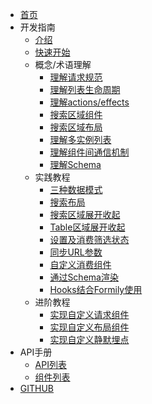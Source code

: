 - [首页](./home.tsx)
- 开发指南
   - [介绍](./README.md)
   - [快速开始](./quickStart.md)
   - 概念/术语理解
      - [理解请求规范](./interface/query.md)
      - [理解列表生命周期](./interface/lifecycle.md)
      - [理解actions/effects](./interface/actions.md)
      - [搜索区域组件](./interface/fields.md)
      - [搜索区域布局](./interface/layout.md)      
      - [理解多实例列表](./interface/multiple.md)
      - [理解组件间通信机制](./interface/communicate.md)
      - [理解Schema](./schema/index.md)
   - 实践教程
      - [三种数据模式](./demo/mode.md)
      - [搜索布局](./demo/layout.md)
      - [搜索区域展开收起](./demo/expand.md)
      - [Table区域展开收起](./demo/expandTable.md)
      - [设置及消费筛选状态](./demo/selection.md)
      - [同步URL参数](./demo/syncParams.md)
      - [自定义消费组件](./demo/consumer.md)
      - [通过Schema渲染](./schema/practise.md)
      - [Hooks结合Formily使用](./demo/hooks.md)
   - 进阶教程
      - [实现自定义请求组件](./advanced/query.md)
      - [实现自定义布局组件](./advanced/layout.md)
      - [实现自定义静默埋点](./advanced/dot.md)
- API手册
   - [API列表](./api/index.md)
   - [组件列表](./api/component.md)
- [GITHUB](https://github.com/alibaba/AList)